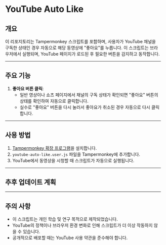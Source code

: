 
# YouTube Auto Like

## 개요
이 리포지토리는 Tampermonkey 스크립트를 포함하며, 사용자가 YouTube 채널을 구독한 상태인 경우 자동으로 해당 동영상에 "좋아요"를 누릅니다. 이 스크립트는 브라우저에서 실행되며, YouTube 페이지가 로드된 후 필요한 버튼을 감지하고 동작합니다.

---

## 주요 기능
1. **좋아요 버튼 클릭**:
   - 일반 영상이나 쇼츠 페이지에서 채널의 구독 상태가 확인되면 "좋아요" 버튼의 상태를 확인하여 자동으로 클릭합니다.
   - 실수로 "좋아요" 버튼을 다시 눌러서 좋아요가 취소된 경우 자동으로 다시 클릭합니다.

---

## 사용 방법
1. [Tampermonkey 확장 프로그램](https://www.tampermonkey.net/)을 설치합니다.
2. `youtube-auto-like.user.js` 파일을 Tampermonkey에 추가합니다.
3. YouTube에서 동영상을 시청할 때 스크립트가 자동으로 실행됩니다.

---

## 추후 업데이트 계획

---

## 주의 사항
- 이 스크립트는 개인 학습 및 연구 목적으로 제작되었습니다.
- YouTube의 정책이나 브라우저 환경 변화로 인해 스크립트가 더 이상 작동하지 않을 수 있습니다.
- 공개적으로 배포할 때는 YouTube 사용 약관을 준수해야 합니다.
